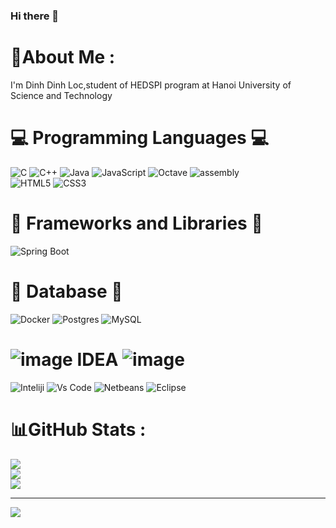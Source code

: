  ### Hi there 👋

# 💫About Me :
I'm Dinh Dinh Loc,student of HEDSPI program at 
Hanoi University of Science and Technology


# 💻 Programming Languages 💻
![C](https://img.icons8.com/?size=100&id=shQTXiDQiQVR&format=png&color=000000)
![C++](https://img.icons8.com/?size=100&id=TpULddJc4gTh&format=png&color=000000)
![Java](https://img.icons8.com/?size=100&id=GPfHz0SM85FX&format=png&color=000000)
![JavaScript](https://img.icons8.com/?size=100&id=tGvHBPJaKqEd&format=png&color=000000)
![Octave](https://img.icons8.com/?size=100&id=r5Y16PcDkoWI&format=png&color=000000)
![assembly](https://img.icons8.com/?size=100&id=gVK745a4Vaur&format=png&color=000000)
<br/>
![HTML5](https://img.icons8.com/?size=100&id=20909&format=png&color=000000)
![CSS3](https://img.icons8.com/?size=100&id=7gdY5qNXaKC0&format=png&color=000000)



# 🚀 Frameworks and Libraries 🚀
![Spring Boot](https://img.icons8.com/?size=100&id=90519&format=png&color=000000)
<br />
# 🧰 Database 🧰
![Docker](https://img.icons8.com/?size=100&id=qGZRK3KTK57F&format=png&color=000000)
![Postgres](https://img.icons8.com/?size=100&id=38561&format=png&color=000000)
![MySQL](https://img.icons8.com/?size=100&id=UFXRpPFebwa2&format=png&color=000000)
# ![image](https://github.com/user-attachments/assets/2deba424-17e8-4739-ba1c-364ebce354d1) IDEA ![image](https://github.com/user-attachments/assets/9d291011-d11c-423a-8e6b-94e31ab98d37)

![Inteliji](https://img.icons8.com/?size=100&id=61466&format=png&color=000000)
![Vs Code](https://img.icons8.com/?size=100&id=9OGIyU8hrxW5&format=png&color=000000)
![Netbeans](https://img.icons8.com/?size=100&id=4djt356tq8UO&format=png&color=000000)
![Eclipse](https://img.icons8.com/?size=100&id=rPAHs7H1vriV&format=png&color=000000)


# 📊GitHub Stats :
![](https://github-readme-stats.vercel.app/api?username=Roku2004&theme=radical&hide_border=false&include_all_commits=true&count_private=false)<br/>
![](https://github-readme-streak-stats.herokuapp.com/?user=Roku2004&theme=radical&hide_border=false)<br/>
![](https://github-readme-stats.vercel.app/api/top-langs/?username=Roku2004&theme=radical&hide_border=false&include_all_commits=true&count_private=false&layout=compact)

---
[![](https://visitcount.itsvg.in/api?id=Roku2004&icon=0&color=0)](https://visitcount.itsvg.in)
